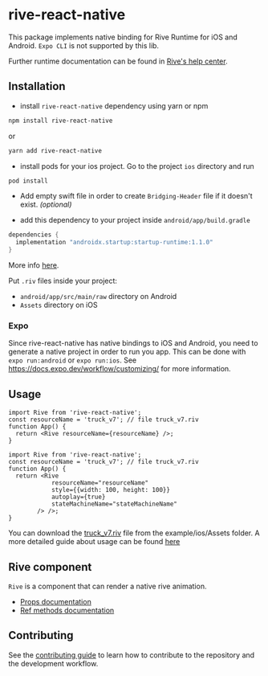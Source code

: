 # rive-react-native

This package implements native binding for Rive Runtime for iOS and Android.
`Expo CLI` is not supported by this lib.

Further runtime documentation can be found in [Rive's help center](https://help.rive.app/runtimes).

## Installation

- install `rive-react-native` dependency using yarn or npm

```sh
npm install rive-react-native
```

or

```sh
yarn add rive-react-native
```

- install pods for your ios project. Go to the project `ios` directory and run

```sh
pod install
```

- Add empty swift file in order to create `Bridging-Header` file if it doesn't exist. _(optional)_

- add this dependency to your project inside `android/app/build.gradle`

```groovy
dependencies {
  implementation "androidx.startup:startup-runtime:1.1.0"
}
```

More info [here](https://github.com/rive-app/rive-android#manually-initializing-rive).

Put `.riv` files inside your project:

- `android/app/src/main/raw` directory on Android
- `Assets` directory on iOS

### Expo

Since rive-react-native has native bindings to iOS and Android, you need to generate a native project in order to run you app. This can be done with `expo run:android` or `expo run:ios`. See https://docs.expo.dev/workflow/customizing/ for more information.

## Usage

```tsx
import Rive from 'rive-react-native';
const resourceName = 'truck_v7'; // file truck_v7.riv
function App() {
  return <Rive resourceName={resourceName} />;
}
```
```tsx
import Rive from 'rive-react-native';
const resourceName = 'truck_v7'; // file truck_v7.riv
function App() {
  return <Rive
            resourceName="resourceName"
            style={{width: 100, height: 100}}
            autoplay={true}
            stateMachineName="stateMachineName"
        /> />;
}
```

You can download the [truck_v7.riv](https://github.com/rive-app/rive-react-native/raw/main/example/ios/Assets/truck_v7.riv) file from the example/ios/Assets folder. A more detailed guide about usage can be found [here](./docs/usage-guide.md)

## Rive component

`Rive` is a component that can render a native rive animation.

- [Props documentation](./docs/rive-react-native-reference.md#props)
- [Ref methods documentation](./docs/rive-react-native-reference.md#ref-methods)

## Contributing

See the [contributing guide](CONTRIBUTING.md) to learn how to contribute to the repository and the development workflow.